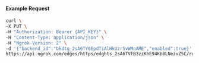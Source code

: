<!-- Code generated for API Clients. DO NOT EDIT. -->

#### Example Request

```bash
curl \
-X PUT \
-H "Authorization: Bearer {API_KEY}" \
-H "Content-Type: application/json" \
-H "Ngrok-Version: 2" \
-d '{"backend_id":"bkdtg_2sA6TY6EpdTiAlHkUzrSvWMnAME","enabled":true}' \
https://api.ngrok.com/edges/https/edghts_2sA6TVFB3zzKhE94Kb8LNezvZ5C/routes/edghtsrt_2sA6TVXAyrr1FTIZIgfMsSTRtwu/backend
```
